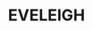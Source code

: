 ---
lastmod: '2025-04-06T06:05:20+00:00'
latitude: -33.910105
layout: suburb
longitude: 151.194825
postcode: '2015'
state: NSW
title: EVELEIGH
url: /nsw/eveleigh/
---